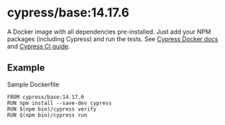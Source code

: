 <!-- WARNING: this file was autogenerated by generate-base-image.js -->
# cypress/base:14.17.6

A Docker image with all dependencies pre-installed.
Just add your NPM packages (including Cypress) and run the tests.
See [Cypress Docker docs](https://on.cypress.io/docker) and
[Cypress CI guide](https://on.cypress.io/ci).

## Example

Sample Dockerfile

```
FROM cypress/base:14.17.6
RUN npm install --save-dev cypress
RUN $(npm bin)/cypress verify
RUN $(npm bin)/cypress run
```
